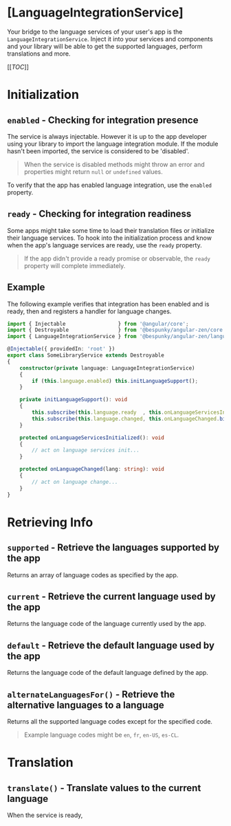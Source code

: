 # [LanguageIntegrationService]

Your bridge to the language services of your user's app is the `LanguageIntegrationService`. Inject it into your services and components and your library will be able to get the supported languages, perform translations and more.

[[_TOC_]]

# Initialization
## `enabled` - Checking for integration presence
The service is always injectable. However it is up to the app developer using your library to import the language integration module.
If the module hasn't been imported, the service is considered to be 'disabled'.

> When the service is disabled methods might throw an error and properties might return `null` or `undefined` values.

To verify that the app has enabled language integration, use the `enabled` property.

## `ready` - Checking for integration readiness
Some apps might take some time to load their translation files or initialize their language services. To hook into the initialization process and know when the app's language services are ready, use the `ready` property.

> If the app didn't provide a ready promise or observable, the `ready` property will complete immediately.

## Example
The following example verifies that integration has been enabled and is ready, then and registers a handler for language changes.

```typescript
import { Injectable                 } from '@angular/core';
import { Destroyable                } from '@bespunky/angular-zen/core'; 
import { LanguageIntegrationService } from '@bespunky/angular-zen/language';

@Injectable({ providedIn: 'root' })
export class SomeLibraryService extends Destroyable
{
    constructor(private language: LanguageIntegrationService)
    {        
        if (this.language.enabled) this.initLanguageSupport();
    }

    private initLanguageSupport(): void
    {
        this.subscribe(this.language.ready  , this.onLanguageServicesInitialized.bind(this)); // Subscribe to the `ready` observable
        this.subscribe(this.language.changed, this.onLanguageChanged.bind(this));
    }

    protected onLanguageServicesInitialized(): void
    {
        // act on language services init...
    }

    protected onLanguageChanged(lang: string): void
    {
        // act on language change...
    }
}
```

# Retrieving Info

## `supported` - Retrieve the languages supported by the app
Returns an array of language codes as specified by the app.

## `current` - Retrieve the current language used by the app
Returns the language code of the language currently used by the app.

## `default` - Retrieve the default language used by the app
Returns the language code of the default language defined by the app.

## `alternateLanguagesFor()` - Retrieve the alternative languages to a language
Returns all the supported language codes except for the specified code.

> Example language codes might be `en`, `fr`, `en-US`, `es-CL`.

# Translation

## `translate()` - Translate values to the current language
When the service is ready, 
